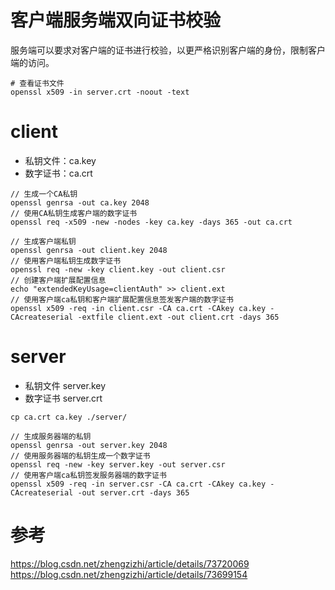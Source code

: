 # 客户端服务端双向证书校验
服务端可以要求对客户端的证书进行校验，以更严格识别客户端的身份，限制客户端的访问。

```
# 查看证书文件
openssl x509 -in server.crt -noout -text
```

# client
- 私钥文件：ca.key
- 数字证书：ca.crt

```
// 生成一个CA私钥
openssl genrsa -out ca.key 2048
// 使用CA私钥生成客户端的数字证书
openssl req -x509 -new -nodes -key ca.key -days 365 -out ca.crt

// 生成客户端私钥
openssl genrsa -out client.key 2048
// 使用客户端私钥生成数字证书
openssl req -new -key client.key -out client.csr
// 创建客户端扩展配置信息
echo "extendedKeyUsage=clientAuth" >> client.ext
// 使用客户端ca私钥和客户端扩展配置信息签发客户端的数字证书
openssl x509 -req -in client.csr -CA ca.crt -CAkey ca.key -CAcreateserial -extfile client.ext -out client.crt -days 365
```


# server
- 私钥文件   server.key
- 数字证书   server.crt

```
cp ca.crt ca.key ./server/

// 生成服务器端的私钥
openssl genrsa -out server.key 2048
// 使用服务器端的私钥生成一个数字证书
openssl req -new -key server.key -out server.csr
// 使用客户端ca私钥签发服务器端的数字证书
openssl x509 -req -in server.csr -CA ca.crt -CAkey ca.key -CAcreateserial -out server.crt -days 365
```

# 参考
https://blog.csdn.net/zhengzizhi/article/details/73720069
https://blog.csdn.net/zhengzizhi/article/details/73699154
